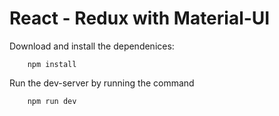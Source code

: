 # React - Redux with Material-UI

Download and install the dependenices:
```
    npm install
```

Run the dev-server by running the command
```
    npm run dev
```
